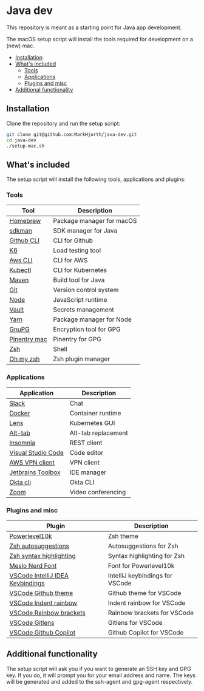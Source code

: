 # Java dev

This repository is meant as a starting point for Java app development.

The macOS setup script will install the tools required for development on a (new) mac.

- [Installation](#installation)
- [What's included](#whats-included)
    - [Tools](#tools)
    - [Applications](#applications)
    - [Plugins and misc](#plugins-and-misc)
- [Additional functionality](#additional-functionality)

## Installation

Clone the repository and run the setup script:

```bash
git clone git@github.com:MarkHjorth/java-dev.git
cd java-dev
./setup-mac.sh
```

## What's included

The setup script will install the following tools, applications and plugins:

### Tools

| Tool                                                          | Description               |
| ------------------------------------------------------------- | ------------------------- |
| [Homebrew](https://brew.sh/)                                  | Package manager for macOS |
| [sdkman](https://sdkman.io/)                                  | SDK manager for Java      |
| [Github CLI](https://cli.github.com/)                         | CLI for Github            |
| [K6](https://k6.io/)                                          | Load testing tool         |
| [Aws CLI](https://aws.amazon.com/cli/)                        | CLI for AWS               |
| [Kubectl](https://kubernetes.io/docs/tasks/tools/)            | CLI for Kubernetes        |
| [Maven](https://maven.apache.org/)                            | Build tool for Java       |
| [Git](https://git-scm.com/)                                   | Version control system    |
| [Node](https://nodejs.org/en/)                                | JavaScript runtime        |
| [Vault](https://www.vaultproject.io/)                         | Secrets management        |
| [Yarn](https://yarnpkg.com/)                                  | Package manager for Node  |
| [GnuPG](https://gnupg.org/)                                   | Encryption tool for GPG   |
| [Pinentry mac](https://formulae.brew.sh/formula/pinentry-mac) | Pinentry for GPG          |
| [Zsh](https://zsh.org/)                                       | Shell                     |
| [Oh my zsh](https://ohmyz.sh/)                                | Zsh plugin manager        |

### Applications
| Application                                                 | Description         |
| ----------------------------------------------------------- | ------------------- |
| [Slack](https://slack.com/)                                 | Chat                |
| [Docker](https://www.docker.com/)                           | Container runtime   |
| [Lens](https://k8slens.dev/)                                | Kubernetes GUI      |
| [Alt-tab](https://alt-tab-macos.netlify.app/)               | Alt-tab replacement |
| [Insomnia](https://insomnia.rest/)                          | REST client         |
| [Visual Studio Code](https://code.visualstudio.com/)        | Code editor         |
| [AWS VPN client](https://aws.amazon.com/vpn/)               | VPN client          |
| [Jetbrains Toolbox](https://www.jetbrains.com/toolbox-app/) | IDE manager         |
| [Okta cli](https://cli.okta.com)                            | Okta CLI            |
| [Zoom](https://zoom.us/)                                    | Video conferencing  |

### Plugins and misc
| Plugin                                                                                                                    | Description                     |
| ------------------------------------------------------------------------------------------------------------------------- | ------------------------------- |
| [Powerlevel10k](https://github.com/romkatv/powerlevel10k)                                                                 | Zsh theme                       |
| [Zsh autosuggestions](https://github.com/zsh-users/zsh-autosuggestions)                                                   | Autosuggestions for Zsh         |
| [Zsh syntax highlighting](https://github.com/zsh-users/zsh-syntax-highlighting)                                           | Syntax highlighting for Zsh     |
| [Meslo Nerd Font](https://github.com/romkatv/powerlevel10k-media/blob/master/MesloLGS%20NF%20Regular.ttf)                 | Font for Powerlevel10k          |
| [VSCode IntelliJ IDEA Keybindings](https://marketplace.visualstudio.com/items?itemName=k--kato.intellij-idea-keybindings) | IntelliJ keybindings for VSCode |
| [VSCode Github theme](https://marketplace.visualstudio.com/items?itemName=GitHub.github-vscode-theme)                     | Github theme for VSCode         |
| [VSCode Indent rainbow](https://marketplace.visualstudio.com/items?itemName=oderwat.indent-rainbow)                       | Indent rainbow for VSCode       |
| [VSCode Rainbow brackets](https://marketplace.visualstudio.com/items?itemName=tejasvi.rainbow-brackets-2)                 | Rainbow brackets for VSCode     |
| [VSCode Gitlens](https://marketplace.visualstudio.com/items?itemName=eamodio.gitlens)                                     | Gitlens for VSCode              |
| [VSCode Github Copilot](https://marketplace.visualstudio.com/items?itemName=GitHub.copilot)                               | Github Copilot for VSCode       |

## Additional functionality
The setup script will ask you if you want to generate an SSH key and GPG key. If you do, it will prompt you for your email address and name. The keys will be generated and added to the ssh-agent and gpg-agent respectively.
